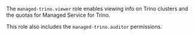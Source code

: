 The `managed-trino.viewer` role enables viewing info on Trino clusters and the quotas for Managed Service for Trino.

This role also includes the `managed-trino.auditor` permissions.